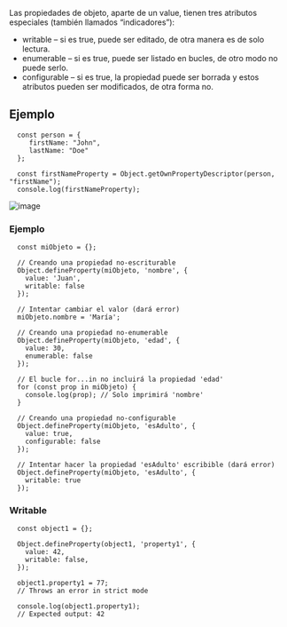 Las propiedades de objeto, aparte de un value, tienen tres atributos especiales (también llamados “indicadores”):

* writable – si es true, puede ser editado, de otra manera es de solo lectura.
* enumerable – si es true, puede ser listado en bucles, de otro modo no puede serlo.
* configurable – si es true, la propiedad puede ser borrada y estos atributos pueden ser modificados, de otra forma no.

## Ejemplo

      const person = {
         firstName: "John",
         lastName: "Doe"
      };
      
      const firstNameProperty = Object.getOwnPropertyDescriptor(person, "firstName");
      console.log(firstNameProperty);

![image](https://github.com/user-attachments/assets/56a63cbc-3554-48f1-934e-4cd5376e1a34)


### Ejemplo

      
      const miObjeto = {};
      
      // Creando una propiedad no-escriturable
      Object.defineProperty(miObjeto, 'nombre', {
        value: 'Juan',
        writable: false
      });
      
      // Intentar cambiar el valor (dará error)
      miObjeto.nombre = 'María';
      
      // Creando una propiedad no-enumerable
      Object.defineProperty(miObjeto, 'edad', {
        value: 30,
        enumerable: false
      });
      
      // El bucle for...in no incluirá la propiedad 'edad'
      for (const prop in miObjeto) {
        console.log(prop); // Solo imprimirá 'nombre'
      }
      
      // Creando una propiedad no-configurable
      Object.defineProperty(miObjeto, 'esAdulto', {
        value: true,
        configurable: false
      });
      
      // Intentar hacer la propiedad 'esAdulto' escribible (dará error)
      Object.defineProperty(miObjeto, 'esAdulto', {
        writable: true
      });


### Writable

      const object1 = {};
      
      Object.defineProperty(object1, 'property1', {
        value: 42,
        writable: false,
      });
      
      object1.property1 = 77;
      // Throws an error in strict mode
      
      console.log(object1.property1);
      // Expected output: 42
